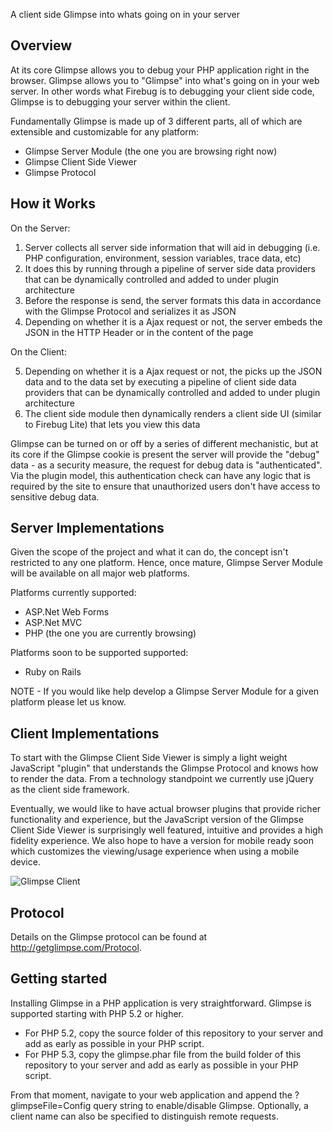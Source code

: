 A client side Glimpse into whats going on in your server

Overview
--------
At its core Glimpse allows you to debug your PHP application right in the browser. Glimpse allows you to "Glimpse" into what's going on in your web server. In other words what Firebug is to debugging your client side code, Glimpse is to debugging your server within the client.

Fundamentally Glimpse is made up of 3 different parts, all of which are extensible and customizable for any platform:

* Glimpse Server Module (the one you are browsing right now)
* Glimpse Client Side Viewer 
* Glimpse Protocol


How it Works
------------
On the Server:

1. Server collects all server side information that will aid in debugging (i.e. PHP configuration, environment, session variables, trace data, etc)
2. It does this by running through a pipeline of server side data providers that can be dynamically controlled and added to under plugin architecture
3. Before the response is send, the server formats this data in accordance with the Glimpse Protocol and serializes it as JSON
4. Depending on whether it is a Ajax request or not, the server embeds the JSON in the HTTP Header or in the content of the page

On the Client:

5. Depending on whether it is a Ajax request or not, the picks up the JSON data and to the data set by executing a pipeline of client side data providers that can be dynamically controlled and added to under plugin architecture
6. The client side module then dynamically renders a client side UI (similar to Firebug Lite) that lets you view this data

Glimpse can be turned on or off by a series of different mechanistic, but at its core if the Glimpse cookie is present the server will provide the "debug" data - as a security measure, the request for debug data is "authenticated". Via the plugin model, this authentication check can have any logic that is required by the site to ensure that unauthorized users don't have access to sensitive debug data.

 
Server Implementations 
----------------------
Given the scope of the project and what it can do, the concept isn't restricted to any one platform. Hence, once mature, Glimpse Server Module will be available on all major web platforms. 

Platforms currently supported:

* ASP.Net Web Forms 
* ASP.Net MVC 
* PHP (the one you are currently browsing)

Platforms soon to be supported supported:

* Ruby on Rails 

NOTE - If you would like help develop a Glimpse Server Module for a given platform please let us know.


Client Implementations 
----------------------
To start with the Glimpse Client Side Viewer is simply a light weight JavaScript "plugin" that understands the Glimpse Protocol and knows how to render the data. From a technology standpoint we currently use jQuery as the client side framework.

Eventually, we would like to have actual browser plugins that provide richer functionality and experience, but the JavaScript version of the Glimpse Client Side Viewer is surprisingly well featured, intuitive and provides a high fidelity experience. We also hope to have a version for mobile ready soon which customizes the viewing/usage experience when using a mobile device.

![Glimpse Client](/Glimpse/Glimpse/raw/master/Doco/Glimpse.png "Glimpse Client")


Protocol
-------- 
Details on the Glimpse protocol can be found at http://getglimpse.com/Protocol.


Getting started
---------------
Installing Glimpse in a PHP application is very straightforward. Glimpse is supported starting with PHP 5.2 or higher.

* For PHP 5.2, copy the source folder of this repository to your server and add <?php include '/path/to/glimpse/index.php'; ?> as early as possible in your PHP script.
* For PHP 5.3, copy the glimpse.phar file from the build folder of this repository to your server and add <?php include 'phar://path/to/glimpse.phar'; ?> as early as possible in your PHP script.

From that moment, navigate to your web application and append the ?glimpseFile=Config query string to enable/disable Glimpse. Optionally, a client name can also be specified to distinguish remote requests.
